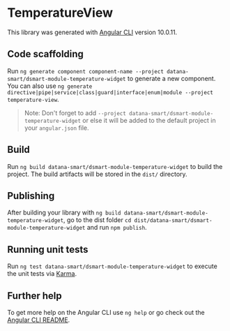 # TemperatureView

This library was generated with [Angular CLI](https://github.com/angular/angular-cli) version 10.0.11.

## Code scaffolding

Run `ng generate component component-name --project datana-smart/dsmart-module-temperature-widget` to generate a new component. You can also use `ng generate directive|pipe|service|class|guard|interface|enum|module --project temperature-view`.
> Note: Don't forget to add `--project datana-smart/dsmart-module-temperature-widget` or else it will be added to the default project in your `angular.json` file. 

## Build

Run `ng build datana-smart/dsmart-module-temperature-widget` to build the project. The build artifacts will be stored in the `dist/` directory.

## Publishing

After building your library with `ng build datana-smart/dsmart-module-temperature-widget`, go to the dist folder `cd dist/datana-smart/dsmart-module-temperature-widget` and run `npm publish`.

## Running unit tests

Run `ng test datana-smart/dsmart-module-temperature-widget` to execute the unit tests via [Karma](https://karma-runner.github.io).

## Further help

To get more help on the Angular CLI use `ng help` or go check out the [Angular CLI README](https://github.com/angular/angular-cli/blob/master/README.md).
